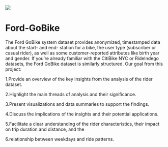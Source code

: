 ![](https://www.udacity.com/blog/wp-content/uploads/2019/03/480-white.png)

# Ford-GoBike
The Ford GoBike system dataset provides anonymized, timestamped data about the start- and end- station for a bike, the user type (subscriber or casual rider), as well as some customer-reported attributes like birth year and gender. If you’re already familiar with the CitiBike NYC or RideIndego datasets, the Ford GoBike dataset is similarly structured.
Our goal from this project:

1.Provide an overview of the key insights from the analysis of the rider dataset.

2.Highlight the main threads of analysis and their significance.

3.Present visualizations and data summaries to support the findings.

4.Discuss the implications of the insights and their potential applications.

5.Facilitate a clear understanding of the rider characteristics, their impact on trip duration and distance, and the

6.relationship between weekdays and ride patterns.
